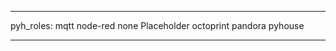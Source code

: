  -------------------
pyh_roles:
	mqtt
	node-red
	none				Placeholder
	octoprint
	pandora
	pyhouse

 -------------------
